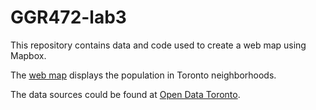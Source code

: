 # GGR472-lab3

This repository contains data and code used to create a web map using Mapbox. 

The [web map](https://missyzhang.github.io/GGR472-lab3/) displays the population in Toronto neighborhoods.

The data sources could be found at [Open Data Toronto](https://open.toronto.ca/dataset/neighbourhood-crime-rates/).
